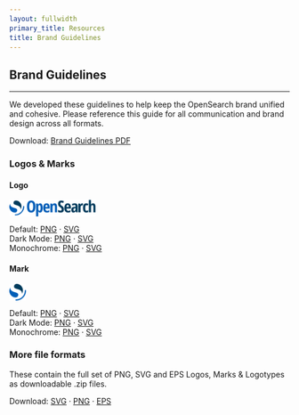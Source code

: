 ```yaml
---
layout: fullwidth
primary_title: Resources
title: Brand Guidelines
---
```


## Brand Guidelines

---

We developed these guidelines to help keep the OpenSearch brand unified and cohesive. Please reference this guide for all communication and brand design across all formats.

Download: <a href="/assets/media/brand/opensearch-brand-guide-2021.pdf" target="_blank">Brand Guidelines PDF</a>

### Logos & Marks

#### Logo
<img src="assets/media/brand/SVG/Logo/opensearch_logo_default.svg" height="30px" alt="OpenSearch Logo" style="display: block; margin-bottom: 1em;" />
Default: <a href="assets/media/brand/PNG/Logo/opensearch_logo_default.png" target="_blank">PNG</a> &middot; <a href="assets/media/brand/SVG/Logo/opensearch_logo_default.svg" target="_blank">SVG</a><br />
Dark Mode: <a href="assets/media/brand/PNG/Logo/opensearch_logo_darkmode.png" target="_blank">PNG</a> &middot; <a href="assets/media/brand/SVG/Logo/opensearch_logo_darkmode.svg" target="_blank">SVG</a><br />
Monochrome: <a href="assets/media/brand/PNG/Logo/opensearch_logo_monochrome.png" target="_blank">PNG</a> &middot; <a href="assets/media/brand/SVG/Logo/opensearch_logo_monochrome.svg" target="_blank">SVG</a>

#### Mark
<img src="assets/media/brand/SVG/Mark/opensearch_mark_default.svg" height="30px" alt="OpenSearch Mark" style="display: block; margin-bottom: 1em;" />
Default: <a href="assets/media/brand/PNG/Mark/opensearch_mark_default.png" target="_blank">PNG</a> &middot; <a href="assets/media/brand/SVG/Mark/opensearch_mark_default.svg" target="_blank">SVG</a><br />
Dark Mode: <a href="assets/media/brand/PNG/Mark/opensearch_mark_darkmode.png" target="_blank">PNG</a> &middot; <a href="assets/media/brand/SVG/Mark/opensearch_mark_darkmode.svg" target="_blank">SVG</a><br />
Monochrome: <a href="assets/media/brand/PNG/Mark/opensearch_mark_monochrome.png" target="_blank">PNG</a> &middot; <a href="assets/media/brand/SVG/Mark/opensearch_mark_monochrome.svg" target="_blank">SVG</a>

### More file formats
These contain the full set of PNG, SVG and EPS Logos, Marks & Logotypes as downloadable .zip files.

Download: <a href="assets/media/brand/opensearch-assets_SVG.zip" target="_blank">SVG</a> &middot; <a href="assets/media/brand/opensearch-assets_PNG.zip" target="_blank">PNG</a> &middot; <a href="assets/media/brand/opensearch-assets_EPS.zip" target="_blank">EPS</a>

<br />